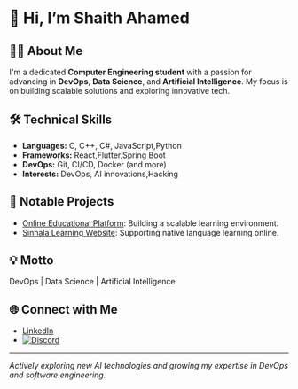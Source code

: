 # 👋 Hi, I’m Shaith Ahamed

## 👨‍💻 About Me
I'm a dedicated **Computer Engineering student** with a passion for advancing in **DevOps**, **Data Science**, and **Artificial Intelligence**. My focus is on building scalable solutions and exploring innovative tech.

## 🛠️ Technical Skills
- **Languages:** C, C++, C#, JavaScript,Python
- **Frameworks:** React,Flutter,Spring Boot
- **DevOps:** Git, CI/CD, Docker (and more)
- **Interests:** DevOps, AI innovations,Hacking

## 🚀 Notable Projects
- [Online Educational Platform](https://github.com/Shaith-Ahamed/online-educational-platformm): Building a scalable learning environment.
- [Sinhala Learning Website](https://github.com/Shaith-Ahamed/sinhala_learining_wesbite): Supporting native language learning online.

## 💡 Motto
DevOps | Data Science | Artificial Intelligence

## 🌐 Connect with Me
- [LinkedIn](https://www.linkedin.com/in/r-shaith-ahamed-5273b1240?lipi=urn%3Ali%3Apage%3Ad_flagship3_profile_view_base_contact_details%3B41ieim%2FbSqyFcerG%2FTCt5w%3D%3D)
- [![Discord](https://img.shields.io/badge/Discord-Join%20Chat-5865F2?logo=discord&logoColor=white)](https://discord.gg/AARmtcRV)

---

_Actively exploring new AI technologies and growing my expertise in DevOps and software engineering._